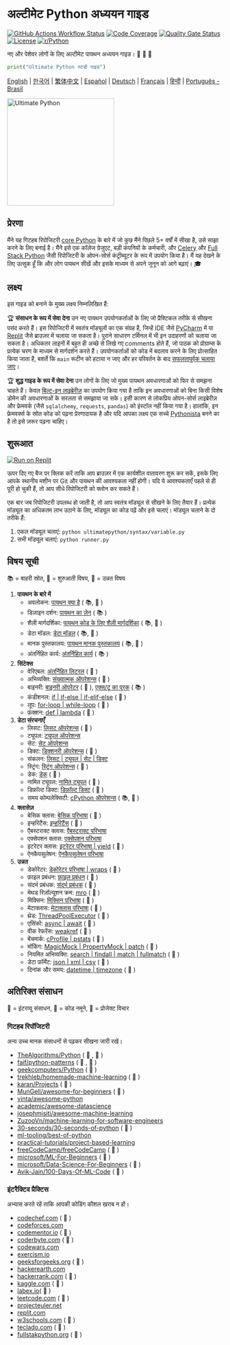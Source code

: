 # अल्टीमेट Python अध्ययन गाइड

[![GitHub Actions Workflow Status](https://img.shields.io/github/actions/workflow/status/huangsam/ultimate-python/ci.yml)](https://github.com/huangsam/ultimate-python/actions)
[![Code Coverage](https://img.shields.io/codecov/c/github/huangsam/ultimate-python)](https://codecov.io/gh/huangsam/ultimate-python)
[![Quality Gate Status](https://img.shields.io/sonar/quality_gate/huangsam_ultimate-python?server=https%3A%2F%2Fsonarcloud.io)](https://sonarcloud.io/dashboard?id=huangsam_ultimate-python)
[![License](https://img.shields.io/github/license/huangsam/ultimate-python)](https://github.com/huangsam/ultimate-python/blob/main/LICENSE)
[![r/Python](https://img.shields.io/badge/reddit-original_post-red)](https://www.reddit.com/r/Python/comments/inllmf/ultimate_python_study_guide/)

नए और पेशेवर लोगों के लिए अल्टीमेट पायथन अध्ययन गाइड। 🐍 🐍 🐍

```python
print("Ultimate Python स्टडी गाइड")
```

[English](README.md) |
[한국어](README.ko.md) |
[繁体中文](README.zh_tw.md) |
[Español](README.es.md) |
[Deutsch](README.de.md) |
[Français](README.fr.md) |
[हिन्दी](README.hi.md) |
[Português - Brasil](README.pt_br.md)

<img src="images/ultimatepython.webp" alt="Ultimate Python" width="250px" />

## प्रेरणा

मैंने यह गिटहब रिपोजिटरी [core Python](https://www.python.org/) के बारे में जो कुछ मैंने पिछले 5+ वर्षों में सीखा है, उसे साझा करने के लिए बनाई है। मैंने इसे एक कॉलेज ग्रेजुएट, बड़ी कंपनियों के कर्मचारी, और [Celery](https://github.com/celery/celery) और [Full Stack Python](https://github.com/mattmakai/fullstackpython.com) जैसी रिपोजिटरी के ओपन-सोर्स कंट्रीब्यूटर के रूप में उपयोग किया है। मैं यह देखने के लिए उत्सुक हूँ कि और लोग पायथन सीखें और इसके माध्यम से अपने जुनून को आगे बढ़ाएं। 🎓


## लक्ष्य

इस गाइड को बनाने के मुख्य लक्ष्य निम्नलिखित हैं:

🏆 **संसाधन के रूप में सेवा देना** उन नए पायथन उपयोगकर्ताओं के लिए जो प्रैक्टिकल तरीके से सीखना पसंद करते हैं। इस रिपोजिटरी में स्वतंत्र मॉड्यूलों का एक संग्रह है, जिन्हें IDE जैसे [PyCharm](https://www.jetbrains.com/pycharm/) में या [Replit](https://replit.com/languages/python3) जैसे ब्राउज़र में चलाया जा सकता है। पुराने साधारण टर्मिनल में भी इन उदाहरणों को चलाया जा सकता है। अधिकतर लाइनों में बहुत ही अच्छे से लिखे गए comments होते हैं, जो पाठक को प्रोग्राम्स के प्रत्येक चरण के माध्यम से मार्गदर्शन करते हैं। उपयोगकर्ताओं को कोड में बदलाव करने के लिए प्रोत्साहित किया जाता है, बशर्ते कि `main` रूटीन को हटाया न जाए और हर परिवर्तन के बाद [सफलतापूर्वक चलाया जाए](runner.py)।

🏆 **शुद्ध गाइड के रूप में सेवा देना** उन लोगों के लिए जो मुख्य पायथन अवधारणाओं को फिर से समझना चाहते हैं। केवल [बिल्ट-इन लाइब्रेरीज़](https://docs.python.org/3/library/) का उपयोग किया गया है ताकि इन अवधारणाओं को बिना किसी विशेष डोमेन की अवधारणाओं के सरलता से समझाया जा सके। इसी कारण से लोकप्रिय ओपन-सोर्स लाइब्रेरीज़ और फ्रेमवर्क (जैसे `sqlalchemy`, `requests`, `pandas`) को इंस्टॉल नहीं किया गया है। हालांकि, इन फ्रेमवर्क्स के स्रोत कोड को पढ़ना प्रेरणादायक है और यदि आपका लक्ष्य एक सच्चे [Pythonista](https://www.urbandictionary.com/define.php?term=pythonista) बनने का है तो इसे ज़रूर पढ़ना चाहिए।


## शुरूआत

[![Run on Replit](https://replit.com/badge/github/huangsam/ultimate-python)](https://replit.com/github/huangsam/ultimate-python)

ऊपर दिए गए बैज पर क्लिक करें ताकि आप ब्राउज़र में एक कार्यशील वातावरण शुरू कर सकें, इसके लिए आपके स्थानीय मशीन पर Git और पायथन की आवश्यकता नहीं होगी। यदि ये आवश्यकताएँ पहले से ही पूरी हो चुकी हैं, तो आप सीधे रिपोजिटरी को क्लोन कर सकते हैं।

एक बार जब रिपोजिटरी उपलब्ध हो जाती है, तो आप स्वतंत्र मॉड्यूल से सीखने के लिए तैयार हैं। प्रत्येक मॉड्यूल का अधिकतम लाभ उठाने के लिए, मॉड्यूल का कोड पढ़ें और इसे चलाएं। मॉड्यूल चलाने के दो तरीके हैं:

1. एकल मॉड्यूल चलाएं: `python ultimatepython/syntax/variable.py`
2. सभी मॉड्यूल चलाएं: `python runner.py`

## विषय सूची

📚 = बाहरी स्रोत,
🍰 = शुरुआती विषय,
🤯 = उन्नत विषय


1. **पायथन के बारे में**
    - अवलोकन: [पायथन क्या है](https://github.com/trekhleb/learn-python/blob/master/src/getting_started/what_is_python.md) ( 📚, 🍰 )
    - डिज़ाइन दर्शन: [पायथन का ज़ेन](https://www.python.org/dev/peps/pep-0020/) ( 📚 )
    - शैली मार्गदर्शिका: [पायथन कोड के लिए शैली मार्गदर्शिका](https://www.python.org/dev/peps/pep-0008/) ( 📚, 🤯 )
    - डेटा मॉडल: [डेटा मॉडल](https://docs.python.org/3/reference/datamodel.html) ( 📚, 🤯 )
    - मानक पुस्तकालय: [पायथन मानक पुस्तकालय](https://docs.python.org/3/library/) ( 📚, 🤯 )
    - अंतर्निहित कार्य: [अंतर्निहित कार्य](https://docs.python.org/3/library/functions.html) ( 📚 )
2. **सिंटेक्स**
    - वेरिएबल: [अंतर्निहित लिटरल](ultimatepython/syntax/variable.py) ( 🍰 )
    - अभिव्यक्ति: [संख्यात्मक ऑपरेशन्स](ultimatepython/syntax/expression.py) ( 🍰 )
    - बाइनरी: [बाइनरी ऑपरेटर](ultimatepython/syntax/bitwise.py) ( 🍰 ), [एक्स/टू का पूरक](https://www.geeksforgeeks.org/difference-between-1s-complement-representation-and-2s-complement-representation-technique/) ( 📚 )
    - कंडीशनल: [if | if-else | if-elif-else](ultimatepython/syntax/conditional.py) ( 🍰 )
    - लूप: [for-loop | while-loop](ultimatepython/syntax/loop.py) ( 🍰 )
    - फ़ंक्शन: [def | lambda](ultimatepython/syntax/function.py) ( 🍰 )
3. **डेटा संरचनाएँ**
    - लिसट: [लिसट ऑपरेशन्स](ultimatepython/data_structures/list.py) ( 🍰 )
    - ट्यूपल: [ट्यूपल ऑपरेशन्स](ultimatepython/data_structures/tuple.py)
    - सेट: [सेट ऑपरेशन्स](ultimatepython/data_structures/set.py)
    - डिक्ट: [डिक्शनरी ऑपरेशन्स](ultimatepython/data_structures/dict.py) ( 🍰 )
    - संकलन: [लिसट | ट्यूपल | सेट | डिक्ट](ultimatepython/data_structures/comprehension.py)
    - स्ट्रिंग: [स्ट्रिंग ऑपरेशन्स](ultimatepython/data_structures/string.py) ( 🍰 )
    - डेक: [डेक](ultimatepython/data_structures/deque.py) ( 🤯 )
    - नामित ट्यूपल: [नामित ट्यूपल](ultimatepython/data_structures/namedtuple.py) ( 🤯 )
    - डिफ़ॉल्ट डिक्ट: [डिफ़ॉल्ट डिक्ट](ultimatepython/data_structures/defaultdict.py) ( 🤯 )
    - समय कोम्पलेक्सिटी: [cPython ऑपरेशन्स](https://wiki.python.org/moin/TimeComplexity) ( 📚, 🤯 )
4. **क्लासेज़**
    - बेसिक क्लास: [बेसिक परिभाषा](ultimatepython/classes/basic_class.py) ( 🍰 )
    - इन्हरिटैंस: [इन्हरिटैंस](ultimatepython/classes/inheritance.py) ( 🍰 )
    - एैबस्टराक्ट क्लास: [एैबस्टराक्ट परिभाषा](ultimatepython/classes/abstract_class.py)
    - एक्सेपशन क्लास: [एक्सेपशन परिभाषा](ultimatepython/classes/exception_class.py)
    - इटरेटर क्लास: [इटरेटर परिभाषा | yield](ultimatepython/classes/iterator_class.py) ( 🤯 )
    - ऐनकैपसुलेषन: [ऐनकैपसुलेषन परिभाषा](ultimatepython/classes/encapsulation.py)
5. **उन्नत**
    - डेकोरेटर: [डेकोरेटर परिभाषा | wraps](ultimatepython/advanced/decorator.py) ( 🤯 )
    - फ़ाइल प्रबंधन: [फ़ाइल प्रबंधन](ultimatepython/advanced/file_handling.py) ( 🤯 )
    - संदर्भ प्रबंधक: [संदर्भ प्रबंधक](ultimatepython/advanced/context_manager.py) ( 🤯 )
    - मेथड रिज़ॉल्यूशन क्रम: [mro](ultimatepython/advanced/mro.py) ( 🤯 )
    - मिक्सिन: [मिक्सिन परिभाषा](ultimatepython/advanced/mixin.py) ( 🤯 )
    - मेटाक्लास: [मेटाक्लास परिभाषा](ultimatepython/advanced/meta_class.py) ( 🤯 )
    - थ्रेड: [ThreadPoolExecutor](ultimatepython/advanced/thread.py) ( 🤯 )
    - एसिंको: [async | await](ultimatepython/advanced/async.py) ( 🤯 )
    - वीक रेफरेंस: [weakref](ultimatepython/advanced/weak_ref.py) ( 🤯 )
    - बेंचमार्क: [cProfile | pstats](ultimatepython/advanced/benchmark.py) ( 🤯 )
    - मॉकिंग: [MagicMock | PropertyMock | patch](ultimatepython/advanced/mocking.py) ( 🤯 )
    - नियमित अभिव्यक्ति: [search | findall | match | fullmatch](ultimatepython/advanced/regex.py) ( 🤯 )
    - डेटा फ़ॉर्मेट: [json | xml | csv](ultimatepython/advanced/data_format.py) ( 🤯 )
    - दिनांक और समय: [datetime | timezone](ultimatepython/advanced/date_time.py) ( 🤯 )


## अतिरिक्त संसाधन

👔 = इंटरव्यू संसाधन,
🧪 = कोड नमूने,
🧠 = प्रोजेक्ट विचार


### गिटहब रिपॉजिटरी

अन्य उच्च मानक संसाधनों से पढ़कर सीखना जारी रखें।

- [TheAlgorithms/Python](https://github.com/TheAlgorithms/Python) ( 👔 , 🧪 )
- [faif/python-patterns](https://github.com/faif/python-patterns) ( 👔 , 🧪 )
- [geekcomputers/Python](https://github.com/geekcomputers/Python) ( 🧪 )
- [trekhleb/homemade-machine-learning](https://github.com/trekhleb/homemade-machine-learning) ( 🧪 )
- [karan/Projects](https://github.com/karan/Projects) ( 🧠 )
- [MunGell/awesome-for-beginners](https://github.com/MunGell/awesome-for-beginners) ( 🧠 )
- [vinta/awesome-python](https://github.com/vinta/awesome-python)
- [academic/awesome-datascience](https://github.com/academic/awesome-datascience)
- [josephmisiti/awesome-machine-learning](https://github.com/josephmisiti/awesome-machine-learning)
- [ZuzooVn/machine-learning-for-software-engineers](https://github.com/ZuzooVn/machine-learning-for-software-engineers)
- [30-seconds/30-seconds-of-python](https://github.com/30-seconds/30-seconds-of-python) ( 🧪 )
- [ml-tooling/best-of-python](https://github.com/ml-tooling/best-of-python)
- [practical-tutorials/project-based-learning](https://github.com/practical-tutorials/project-based-learning#python)
- [freeCodeCamp/freeCodeCamp](https://github.com/freeCodeCamp/freeCodeCamp) ( 👔 )
- [microsoft/ML-For-Beginners](https://github.com/microsoft/ML-For-Beginners) ( 🧪 )
- [microsoft/Data-Science-For-Beginners](https://github.com/microsoft/Data-Science-For-Beginners) ( 🧪 )
- [Avik-Jain/100-Days-Of-ML-Code](https://github.com/Avik-Jain/100-Days-Of-ML-Code) ( 🧪 )

### इंटरैक्टिव प्रैक्टिस

अभ्यास करते रहें ताकि आपकी कोडिंग कौशल खराब न हों।

- [codechef.com](https://www.codechef.com/) ( 👔 )
- [codeforces.com](https://codeforces.com/)
- [codementor.io](https://www.codementor.io) ( 🧠 )
- [coderbyte.com](https://www.coderbyte.com/) ( 👔 )
- [codewars.com](https://www.codewars.com/)
- [exercism.io](https://exercism.io/)
- [geeksforgeeks.org](https://www.geeksforgeeks.org/) ( 👔 )
- [hackerearth.com](https://www.hackerearth.com/)
- [hackerrank.com](https://www.hackerrank.com/) ( 👔 )
- [kaggle.com](https://www.kaggle.com/) ( 🧠 )
- [labex.io](https://labex.io/exercises/python)( 🧪 )
- [leetcode.com](https://leetcode.com/) ( 👔 )
- [projecteuler.net](https://projecteuler.net/)
- [replit.com](https://replit.com/)
- [w3schools.com](https://www.w3schools.com/python/) ( 🧪 )
- [teclado.com](https://teclado.com/30-days-of-python/#prerequisites) ( 👔 )
- [fullstakpython.org](https://fullstackpython.org/) ( 🧪 )
